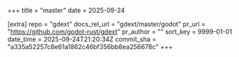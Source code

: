 +++
title = "master"
date = 2025-09-24

[extra]
repo = "gdext"
docs_rel_url = "gdext/master/godot"
pr_url = "https://github.com/godot-rust/gdext"
pr_author = ""
sort_key = 9999-01-01
date_time = 2025-09-24T21:20:34Z
commit_sha = "a335a52257c8e61a1862c46bf356bb8ea256678c"
+++


